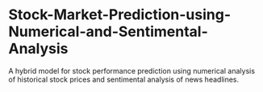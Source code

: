 # Stock-Market-Prediction-using-Numerical-and-Sentimental-Analysis

A hybrid model for stock performance prediction using numerical analysis of historical stock prices and sentimental analysis of news headlines.
